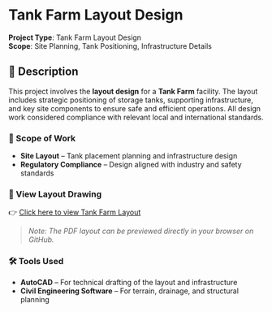 # Tank Farm Layout Design

**Project Type**: Tank Farm Layout Design  
**Scope**: Site Planning, Tank Positioning, Infrastructure Details

## 📝 Description

This project involves the **layout design** for a **Tank Farm** facility. The layout includes strategic positioning of storage tanks, supporting infrastructure, and key site components to ensure safe and efficient operations. All design work considered compliance with relevant local and international standards.

### 🔧 Scope of Work

- **Site Layout** – Tank placement planning and infrastructure design  
- **Regulatory Compliance** – Design aligned with industry and safety standards  

### 📂 View Layout Drawing

👉 [Click here to view Tank Farm Layout](https://github.com/Sam-Okuku/VTTI-Tank-Farm-Layout/blob/main/VTTI%20TANK%20FARM%20LAYOUT.pdf)

> *Note: The PDF layout can be previewed directly in your browser on GitHub.*

### 🛠️ Tools Used

- **AutoCAD** – For technical drafting of the layout and infrastructure  
- **Civil Engineering Software** – For terrain, drainage, and structural planning
